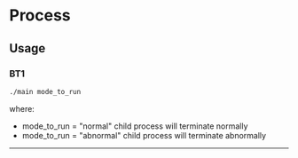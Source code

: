 # Process

## Usage
### BT1
```bash
./main mode_to_run
```
where:
 - mode_to_run = "normal"  child process will terminate normally  
 - mode_to_run = "abnormal"  child process will terminate abnormally  

---

